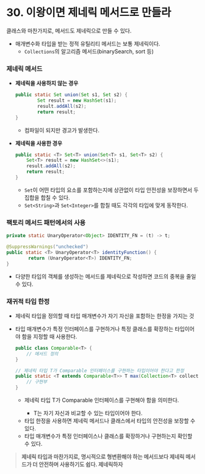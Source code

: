 # 30. 이왕이면 제네릭 메서드로 만들라

클래스와 마찬가지로, 메서드도 제네릭으로 만들 수 있다.

- 매개변수화 타입을 받는 정적 유틸리티 메서드는 보통 제네릭이다.
    - `Collections`의 알고리즘 메서드(binarySearch, sort 등)

### 제네릭 메서드

- **제네릭을 사용하지 않는 경우**
    
    ```java
    public static Set union(Set s1, Set s2) {
    		Set result = new HashSet(s1);
    		result.addAll(s2);
    		return result;
    }
    ```
    
    - 컴파일이 되지만 경고가 발생한다.

- **제네릭을 사용한 경우**
    
    ```java
    public static <T> Set<T> union(Set<T> s1, Set<T> s2) {
        Set<T> result = new HashSet<>(s1);
        result.addAll(s2);
        return result;
    }
    ```
    
    - `Set`이 어떤 타입의 요소를 포함하는지에 상관없이 타입 안전성을 보장하면서 두 집합을 합칠 수 있다.
    - `Set<String>`과 `Set<Integer>`를 합칠 때도 각각의 타입에 맞게 동작한다.

### **팩토리 메서드 패턴에서의 사용**

```java
private static UnaryOperator<Object> IDENTITY_FN = (t) -> t;

@SuppressWarnings("unchecked")
public static <T> UnaryOperator<T> identityFunction() {
		return (UnaryOperator<T>) IDENTITY_FN;
}
```

- 다양한 타입의 객체를 생성하는 메서드를 제네릭으로 작성하면 코드의 중복을 줄일 수 있다.

### 재귀적 타입 한정

- 제네릭 타입을 정의할 때 타입 매개변수가 자기 자신을 포함하는 한정을 가지는 것
- 타입 매개변수가 특정 인터페이스를 구현하거나 특정 클래스를 확장하는 타입이어야 함을 지정할 때 사용한다.
    
    ```java
    public class Comparable<T> {
        // 메서드 정의
    }
    
    // 제네릭 타입 T가 Comparable 인터페이스를 구현하는 타입이어야 한다고 한정
    public static <T extends Comparable<T>> T max(Collection<T> collection) {
        // 구현부
    }
    ```
    
    - 제네릭 타입 T가 Comparable<T> 인터페이스를 구현해야 함을 의미한다.
        - T는 자기 자신과 비교할 수 있는 타입이어야 한다.
    - 타입 한정을 사용하면 제네릭 메서드나 클래스에서 타입의 안전성을 보장할 수 있다.
    - 타입 매개변수가 특정 인터페이스나 클래스를 확장하거나 구현하는지 확인할 수 있다.

> **제네릭 타입과 마찬가지로, 명시적으로 형변환해야 하는 메서드보다 제네릭 메서드가 더 안전하며 사용하기도 쉽다. 제네릭하자**
>
